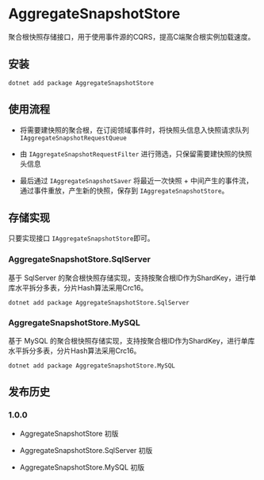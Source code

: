 # AggregateSnapshotStore
聚合根快照存储接口，用于使用事件源的CQRS，提高C端聚合根实例加载速度。

## 安装

```
dotnet add package AggregateSnapshotStore
```

## 使用流程

- 将需要建快照的聚合根，在订阅领域事件时，将快照头信息入快照请求队列 `IAggregateSnapshotRequestQueue`

- 由 `IAggregateSnapshotRequestFilter` 进行筛选，只保留需要建快照的快照头信息

- 最后通过 `IAggregateSnapshotSaver` 将最近一次快照 + 中间产生的事件流，通过事件重放，产生新的快照，保存到 `IAggregateSnapshotStore`。

## 存储实现

只要实现接口 `IAggregateSnapshotStore`即可。

### AggregateSnapshotStore.SqlServer
基于 SqlServer 的聚合根快照存储实现，支持按聚合根ID作为ShardKey，进行单库水平拆分多表，分片Hash算法采用Crc16。

```
dotnet add package AggregateSnapshotStore.SqlServer
```
### AggregateSnapshotStore.MySQL
基于 MySQL 的聚合根快照存储实现，支持按聚合根ID作为ShardKey，进行单库水平拆分多表，分片Hash算法采用Crc16。

```
dotnet add package AggregateSnapshotStore.MySQL
```

## 发布历史

### 1.0.0
- AggregateSnapshotStore 初版

- AggregateSnapshotStore.SqlServer 初版

- AggregateSnapshotStore.MySQL 初版